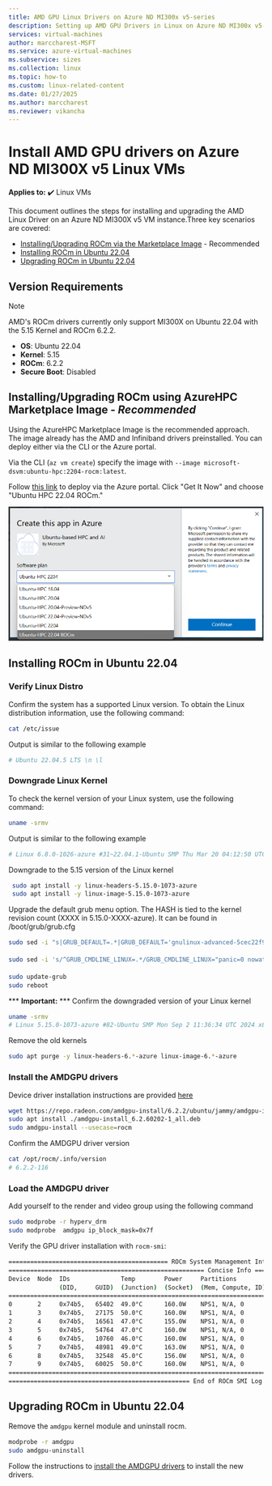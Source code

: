 ```yaml
---
title: AMD GPU Linux Drivers on Azure ND MI300x v5-series
description: Setting up AMD GPU Drivers in Linux on Azure ND MI300x v5-series.
services: virtual-machines
author: marccharest-MSFT
ms.service: azure-virtual-machines
ms.subservice: sizes
ms.collection: linux
ms.topic: how-to
ms.custom: linux-related-content
ms.date: 01/27/2025
ms.author: marccharest
ms.reviewer: vikancha
---
```


# Install AMD GPU drivers on Azure ND MI300X v5 Linux VMs

**Applies to:** :heavy_check_mark: Linux VMs

This document outlines the steps for installing and upgrading the AMD Linux Driver on an Azure ND MI300X v5 VM instance.Three key scenarios are covered:

* [Installing/Upgrading ROCm via the Marketplace Image](#image) - Recommended
* [Installing ROCm in Ubuntu 22.04](#driver-install)
* [Upgrading ROCm in Ubuntu 22.04](#driver-upgrade)


## Version Requirements

>[!NOTE]
> AMD's ROCm drivers currently only support MI300X on Ubuntu 22.04 with the 5.15 Kernel and ROCm 6.2.2.

- **OS**: Ubuntu 22.04
- **Kernel**: 5.15
- **ROCm**: 6.2.2
- **Secure Boot**: Disabled

<a id="image"></a>
## Installing/Upgrading ROCm using AzureHPC Marketplace Image - *Recommended*

Using the AzureHPC Marketplace Image is the recommended approach. The image already has the AMD and Infiniband drivers preinstalled. You can deploy either via the CLI or the Azure portal.

Via the CLI (```az vm create```) specify the image with ```--image microsoft-dsvm:ubuntu-hpc:2204-rocm:latest```.

Follow [this link](https://azuremarketplace.microsoft.com/en-us/marketplace/apps/microsoft-dsvm.ubuntu-hpc) to deploy via the Azure portal. Click "Get It Now" and choose "Ubuntu HPC 22.04 ROCm."

![Marketplace Image](media/n-series-driver-setup/azurehpc-image.png)

<a id="driver-install"></a>
## Installing ROCm in Ubuntu 22.04

### Verify Linux Distro

Confirm the system has a supported Linux version.
To obtain the Linux distribution information, use the following command:
``` bash
cat /etc/issue
```
Output is similar to the following example
```bash
# Ubuntu 22.04.5 LTS \n \l
```

### Downgrade Linux Kernel

To check the kernel version of your Linux system, use the following command:
```bash
uname -srmv
```
Output is similar to the following example

```bash
# Linux 6.8.0-1026-azure #31~22.04.1-Ubuntu SMP Thu Mar 20 04:12:50 UTC 2025 x86_64
```

Downgrade to the 5.15 version of the Linux kernel

```bash
 sudo apt install -y linux-headers-5.15.0-1073-azure
 sudo apt install -y linux-image-5.15.0-1073-azure
```

Upgrade the default grub menu option. The HASH is tied to the kernel revision count (XXXX in 5.15.0-XXXX-azure). It can be found in /boot/grub/grub.cfg

```bash
sudo sed -i "s|GRUB_DEFAULT=.*|GRUB_DEFAULT='gnulinux-advanced-5cec22f9-d9ef-44de-8258-c171f96f3dc4>gnulinux-5.15.0-1073-azure-advanced-5cec22f9-d9ef-44de-8258-c171f96f3dc4'|g" /etc/default/grub

sudo sed -i 's/^GRUB_CMDLINE_LINUX=.*/GRUB_CMDLINE_LINUX="panic=0 nowatchdog msr.allow_writes=on nokaslr amdgpu.noretry=1 pci=realloc=off console=ttyS0,115200n8 video=astdrmfb video=efifb:off ibt=off"/' /etc/default/grub

sudo update-grub
sudo reboot
```

*** **Important:** ***</mark> Confirm the downgraded version of your Linux kernel
```bash
uname -srmv
# Linux 5.15.0-1073-azure #82-Ubuntu SMP Mon Sep 2 11:36:34 UTC 2024 x86_64
```

Remove the old kernels

```bash
sudo apt purge -y linux-headers-6.*-azure linux-image-6.*-azure
```

<a id="amdgpu-install"></a>
### Install the AMDGPU drivers

Device driver installation instructions are provided [here](https://rocm.docs.amd.com/projects/install-on-linux/en/latest/install/amdgpu-install.html)

```bash
wget https://repo.radeon.com/amdgpu-install/6.2.2/ubuntu/jammy/amdgpu-install_6.2.60202-1_all.deb
sudo apt install ./amdgpu-install_6.2.60202-1_all.deb
sudo amdgpu-install --usecase=rocm
```

Confirm the AMDGPU driver version
```bash
cat /opt/rocm/.info/version
# 6.2.2-116
```

### Load the AMDGPU driver

Add yourself to the render and video group using the following command

```bash
sudo modprobe -r hyperv_drm
sudo modprobe  amdgpu ip_block_mask=0x7f
```

Verify the GPU driver installation with ```rocm-smi```:
```Bash
============================================ ROCm System Management Interface ============================================
====================================================== Concise Info ======================================================
Device  Node  IDs              Temp        Power     Partitions          SCLK    MCLK    Fan  Perf  PwrCap  VRAM%  GPU%
              (DID,     GUID)  (Junction)  (Socket)  (Mem, Compute, ID)
==========================================================================================================================
0       2     0x74b5,   65402  49.0°C      160.0W    NPS1, N/A, 0        131Mhz  900Mhz  0%   auto  750.0W  0%     0%
1       3     0x74b5,   27175  50.0°C      160.0W    NPS1, N/A, 0        132Mhz  900Mhz  0%   auto  750.0W  0%     0%
2       4     0x74b5,   16561  47.0°C      155.0W    NPS1, N/A, 0        131Mhz  900Mhz  0%   auto  750.0W  0%     0%
3       5     0x74b5,   54764  47.0°C      160.0W    NPS1, N/A, 0        131Mhz  900Mhz  0%   auto  750.0W  0%     0%
4       6     0x74b5,   10760  46.0°C      160.0W    NPS1, N/A, 0        131Mhz  900Mhz  0%   auto  750.0W  0%     0%
5       7     0x74b5,   48981  49.0°C      163.0W    NPS1, N/A, 0        132Mhz  900Mhz  0%   auto  750.0W  0%     0%
6       8     0x74b5,   32548  45.0°C      156.0W    NPS1, N/A, 0        131Mhz  900Mhz  0%   auto  750.0W  0%     0%
7       9     0x74b5,   60025  50.0°C      160.0W    NPS1, N/A, 0        131Mhz  900Mhz  0%   auto  750.0W  0%     0%
==========================================================================================================================
================================================== End of ROCm SMI Log ===================================================
```

<a id="driver-upgrade"></a>
## Upgrading ROCm in Ubuntu 22.04

Remove the ```amdgpu``` kernel module and uninstall rocm.
```bash
modprobe -r amdgpu
sudo amdgpu-uninstall
```
Follow the instructions to [install the AMDGPU drivers](#amdgpu-install) to install the new drivers.
